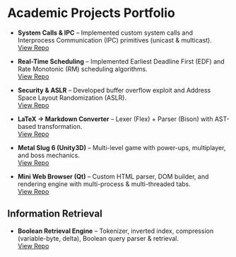 # Academic Projects Portfolio

- **System Calls & IPC** – Implemented custom system calls and Interprocess Communication (IPC) primitives (unicast & multicast).  
    [View Repo](https://github.com/<your-username>/syscalls-ipc)

- **Real-Time Scheduling** – Implemented Earliest Deadline First (EDF) and Rate Monotonic (RM) scheduling algorithms.  
    [View Repo](https://github.com/<your-username>/realtime-scheduling)

- **Security & ASLR** – Developed buffer overflow exploit and Address Space Layout Randomization (ASLR).  
    [View Repo](https://github.com/<your-username>/security-aslr)

- **LaTeX → Markdown Converter** – Lexer (Flex) + Parser (Bison) with AST-based transformation.  
    [View Repo](https://github.com/<your-username>/latex-to-md)

- **Metal Slug 6 (Unity3D)** – Multi-level game with power-ups, multiplayer, and boss mechanics.  
    [View Repo](https://github.com/Proms32/metal-slug-6-game)

- **Mini Web Browser (Qt)** – Custom HTML parser, DOM builder, and rendering engine with multi-process & multi-threaded tabs.  
    [View Repo](https://github.com/<your-username>/mini-browser)

## Information Retrieval
- **Boolean Retrieval Engine** – Tokenizer, inverted index, compression (variable-byte, delta), Boolean query parser & retrieval.  
    [View Repo](https://github.com/<your-username>/boolean-retrieval)
